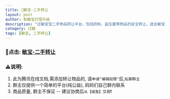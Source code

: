 ```yaml
---
title: 🤝敏宝-二手转让
layout: post
author: 和敏宝打怪升级
description: "过敏宝宝二手物品转让平台，包括奶粉、益生菌等物品的安全转让，适合敏宝家长使用"
category: 过敏
tags: [敏宝, 二手转让]
---
```


### 🤝点击: [敏宝-二手转让](https://docs.qq.com/smartsheet/DT0JRRXRBbHZkRnJX?tab=ZKMqqj&viewId=v7HF2Q)

### ⚠️说明:
1. 此为腾讯在线文档,需添加转让物品的, 请`申请"编辑权限"`后,`私聊群主`
2. 群主仅提供一个简单的平台(纯公益), 妈妈们自己群内联系
3. 商品质量, 群主不保证 -- 建议协商后`从【咸鱼】交易`❗️
